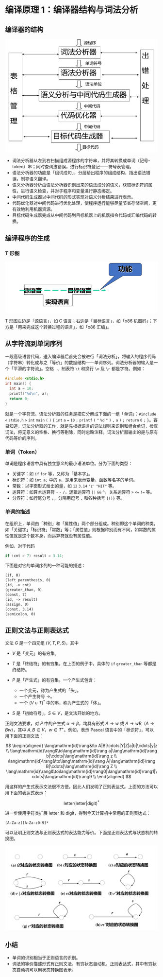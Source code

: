 # 编译原理 1：编译器结构与词法分析

## 编译器的结构

![Screenshot_20221118_142559](assets/Screenshot_20221118_142559-20221118142609-m911czy.png)​

* 词法分析器从左到右扫描组成源程序的字符串，并将其转换成单词（记号-token）串；同时查词法错误，进行标识符登记——符号表管理。
* 语法分析器的功能是「组词成句」，分层给出程序的组成结构，指出语法错误，制导语义翻译。
* 语义分析器分析由语法分析器识别出来的语法成分的语义，获取标识符的属性，进行语义检查，并对子程序和变量进行静态绑定。
* 中间代码生成器以中间代码的形式实现对语义分析结果进行表示。
* 代码优化器对中间代码进行优化处理，使程序运行能够尽量节省存储空间，更有效地利用机器资源。
* 目标代码生成器完成从中间代码到目标机器上的机器指令代码或汇编代码的转换。

## 编译程序的生成

### T 形图

![Screenshot_20221118_150358](assets/Screenshot_20221118_150358-20221118150403-0mcg1vo.png)​

T 形图左边是「源语言」，如 C 语言；右边是「目标语言」，如「x86 机器码」；下方是「用来完成这个转换过程的语言」，如「x86 汇编」。

## 从字符流到单词序列

一段高级语言代码，送入编译器后首先会被进行「词法分析」，将输入的程序代码（字符串）转化成与之「等价」的数据结构——单词序列。词法分析器的输入是一个「平滑的字符流」。空格 ` `、制表符 `\t` 和换行 `\n` 及 `\r` 都是字符。例如：

```C
#include <stdio.h>
int main() {
  int a = 10;
  printf("%d\n", a);
  return 0;
}
```

就是一个字符流。语法分析器的任务是把它分解成下面的一组「单词」：`#include` `<` `stdio.h` `>` `int` `main` `(` `)` `{` `int` `a` `=` `10` `;` `printf` `(` `"` `%d` `"` `)` `,` `a` `)` `;` `return` `0` `;` `}`。容易知道，词法分析器的工作，就是先根据语言的词法规则来识别和组合单词，检查词法，将无意义的空格、换行等剔除，同时忽略注释。词法分析器输出的是与原有代码等价的序列。

### 单词（Token）

单词是程序语言中具有独立意义的最小语法单位。分为下面的类型：

* 关键字：如 `if` `for` 等，又称为「基本字」。
* 标识符：如 `int a;` 中的 `a`，是用来表示变量、函数等名字的单词。
* 常数：以字面形式给出的量，如 `12` `3.14` `'z'` `"HIT"` 等。
* 运算符：如算术运算符 `+` `-` `/`，逻辑运算符 `||` `&&` `^`，关系运算符 `>` `<=` `!=` 等。
* 分界符：如行尾分号 `;`，分隔用逗号 `,` 和各种括号 `{()}` 等。

### 单词的描述

在组织上，单词由「种别」和「属性值」两个部分组成。种别即这个单词的种类，如「关键字」「标识符」「常数」等；「属性值」则根据种别而有不同，如常数的属性值就是这个数本身，而运算符就没有属性值。

例如，对于代码

```C
if (cnt > 7) result = 3.14;
```

下面是对它的单词序列的一种可能的描述：

```plaintext
(if, 0)
(left_parenthesis, 0)
(id, -> cnt)
(greater_than, 0)
(const, 7)
(id, -> result)
(assign, 0)
(const, 3.14)
(semicolon, 0)
```

## 正则文法与正则表达式

文法 $G$ 是一个四元组 $(V, T, P, S)$，其中

* $V$ 是「变元」的有穷集。
* $T$ 是「终结符」的有穷集。在上面的例子中，具体的 `if` `greater_than` 等都是终结符。
* $P$ 是「产生式」的有穷集。一个产生式包含：

  * 一个变元，称为产生式的「头」。
  * 一个产生符号 $\to$。
  * 一个 $(V\cup T)^*$ 中的串，称为产生式的「体」。
* $S$ 是「初始符号」，$S\in V$，是文法开始的地方。

正则文法要求，对 $P$ 中的产生式 $\alpha\to\beta$，均具有形式 $A\to w$ 或 $A\to wB$（$A\to Bw$），其中 $A, B\in V$，$w\in T^+$。例如，表示 Pascal 语言中的「标识符」，可以用下面的正则文法：

$$
\begin{aligned}
  \lang\mathrm{id}\rang&\to A|B|\cdots|Y|Z|a|b|\cdots|y|z \\
  \lang\mathrm{id}\rang&\to\lang\mathrm{id}\rang a|\lang\mathrm{id}\rang b|\cdots|\lang\mathrm{id}\rang z \\
  \lang\mathrm{id}\rang&\to\lang\mathrm{id}\rang A|\lang\mathrm{id}\rang B|\cdots|\lang\mathrm{id}\rang Z \\
  \lang\mathrm{id}\rang&\to\lang\mathrm{id}\rang0|\lang\mathrm{id}\rang1|\cdots|\lang\mathrm{id}\rang9 \\
\end{aligned}
$$

用这样的产生式表示文法很不方便，因此人们发明了正则表达式。上面的方法可以用下面的表达式表示：

$$
\mathrm{letter}(\mathrm{letter}|\mathrm{digit})^*
$$

进一步使用字符类扩展 $\mathrm{letter}$ 和 $\mathrm{digit}$，得到今天计算机中常用的正则表达式：

```plaintext
[A-Za-z][A-Za-z0-9]*
```

可以证明正则文法与正则表达式的表达能力等价。下面是正则表达式与状态机的转换图。

![Screenshot_20221114_211347](assets/Screenshot_20221114_211347-20221114211352-v7g2qhh.png)​

## 小结

* 单词的识别相当于正则语言的识别。
* 词法的等价描述形式有正则文法、有穷状态自动机、正则表达式，其中有穷状态自动机可以用状态转换图表示。
